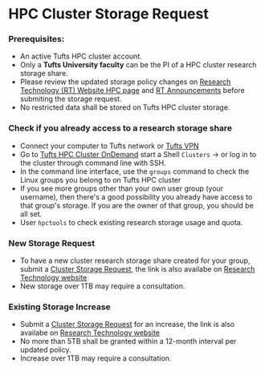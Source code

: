 # HPC Cluster Storage Request

### Prerequisites:

- An active Tufts HPC cluster account.
- Only a **Tufts University faculty** can be the PI of a HPC cluster research storage share.
- Please review the updated storage policy changes on [Research Technology (RT) Website HPC page](https://it.tufts.edu/high-performance-computing) and [RT Announcements](https://it.tufts.edu/research-technology/announcements)  before submiting the storage request.
- No restricted data shall be stored on Tufts HPC cluster storage.

### Check if you already access to a research storage share

- Connect your computer to Tufts network or [Tufts VPN](https://access.tufts.edu/vpn)
- Go to [Tufts HPC Cluster OnDemand](https://ondemand.pax.tufts.edu/) start a Shell `Clusters` -> or log in to the cluster through command line with SSH.
- In the command line interface, use the `groups` command to check the Linux groups you belong to on Tufts HPC cluster
- If you see more groups other than your own user group (your username), then there's a good possibility you already have access to that group's storage. If you are the owner of that group, you should be all set. 
- User `hpctools` to check existing research storage usage and quota.

### New Storage Request

- To have a new cluster research storage share created for your group, submit a [Cluster Storage Request](https://tufts.qualtrics.com/jfe/form/SV_5bUmpFT0IXeyEfj), the link is also availabe on [Research Technology website](https://it.tufts.edu/high-performance-computing) 
- New storage over 1TB may require a consultation.

### Existing Storage Increase

- Submit a [Cluster Storage Request](https://tufts.qualtrics.com/jfe/form/SV_5bUmpFT0IXeyEfj) for an increase, the link is also availabe on [Research Technology website](https://it.tufts.edu/high-performance-computing) 
- No more than 5TB shall be granted within a 12-month interval per updated policy.
- Increase over 1TB may require a consultation.

